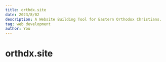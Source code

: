 ```yaml
---
title: orthdx.site
date: 2023/8/02
description: A Website Building Tool for Eastern Orthodox Christians.
tag: web development
author: You
---
```


# orthdx.site
